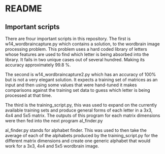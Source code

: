 # README


## Important scripts

There are frour important scripts in this repository.
The first is w14_wordbraincapture.py which contains a solution,
to the wordbrain image processing problem. This problem uses a hard coded
library of letters whose features are used to find which letter is being absorbed into
the library. It fails in two unique cases out of several hundred. Making its accuracy
approximately 99.8 %.

The second is w14_wordbraincapture2.py which has an accuracy of 100% but is not
a very elegant solution. It expects a training set of matrices as an input and then
using some values that were hand-tuned it makes comparisons against the training
set data to guess which letter is being processed at that time.

The third is the training_script.py, this was used to expand on the currently available training sets and produce general forms of each letter in a 3x3, 4x4 and 5x5 matrix. The outputs of this program for each matrix dimensions were then fed into the next program al_finder.py

al_finder.py stands for alphabet finder. This was used to then take the average of each of the alphabets produced by the training_script.py for the different matrix dimensions and create one generic alphabet that would work for a 3x3, 4x4 and 5x5 wordbrain image.




